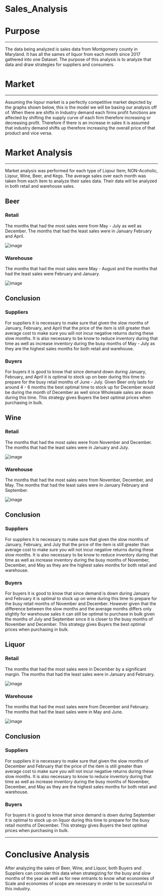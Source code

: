# Sales_Analysis

# Purpose
---
The data being analyzed is sales data from Montgomery county in Maryland. It has all the sames of liquor from each month since 2017 gathered into one Dataset. The purpose of this analysis is to analyze that data and draw strategies for suppliers and consumers. 

# Market
---

Assuming the liqour market is a perfectly competitive market depicted by the graphs shown below, this is the model we will be basing our analysis off of.
When there are shifts in Industry demand each firms profit functions are affected by shifting the supply curve of each firm therefore increasing or decreasing profit. Therefore if there is an increase in sales it is assumed that industry demand shifts up therefore increasing the overall price of that product and vice versa.

# Market Analysis
---
Market analysis was performed for each type of Liqour Item; NON-Acoholic, Liqour, Wine, Beer, and Kegs. The average sales over each month was taken from each item to analyze their sales data. Their data will be analyzed in both retail and warehouse sales.

## Beer

### Retail
The months that had the most sales were from May - July as well as December. The months that had the least sales were in January February and April. 

![image](https://github.com/evanbruno617/Sales_Analysis/blob/main/Resources/BEER_Retail.png)

### Warehouse
The months that had the most sales were May - August and the months that had the least sales were February and January.

![image](https://github.com/evanbruno617/Sales_Analysis/blob/main/Resources/BEER.png)

## Conclusion

### Suppliers
For suppliers it is necessary to make sure that given the slow months of January, February, and April that the price of the item is still greater than average cost to make sure you will not incur negative returns during these slow months. It is also necessary to be know to reduce inventory during that time as well as increase inventory during the busy months of May - July as they are the highest sales months for both retail and warehouse.

### Buyers
For buyers it is good to know that since demand down during January, February, and April it is optimal to stock up on beer during this time to prepare for the busy retail months of June - July. Given Beer only lasts for around 4 - 6 months the best optimal time to stock up for December would be during the month of December as well since Wholesale sales are down during this time. This strategy gives Buyers the best optimal prices when purchasing in bulk.

## Wine

### Retail
The months that had the most sales were from November and December. The months that had the least sales were in January and July. 

![image](https://github.com/evanbruno617/Sales_Analysis/blob/main/Resources/WINE_Retail.png)

### Warehouse
The months that had the most sales were from November, December, and May. The months that had the least sales were in January February and September. 

![image](https://github.com/evanbruno617/Sales_Analysis/blob/main/Resources/Wine.png)

## Conclusion

### Suppliers
For suppliers it is necessary to make sure that given the slow months of January, February, and July that the price of the item is still greater than average cost to make sure you will not incur negative returns during these slow months. It is also necessary to be know to reduce inventory during that time as well as increase inventory during the busy months of November, December, and May as they are the highest sales months for both retail and warehouse.

### Buyers
For buyers it is good to know that since demand is down during January and February it is optimal to stock up on wine during this time to prepare for the busy retail months of November and December. However given that the difference between the slow months and the average months differs only slightly for warehouse sales it can still be optimal to purchase in bulk given the months of July and September since it is closer to the busy months of November and December. This strategy gives Buyers the best optimal prices when purchasing in bulk.

## Liquor

### Retail
The months that had the most sales were in December by a significant margin. The months that had the least sales were in January and February. 

![image](https://github.com/evanbruno617/Sales_Analysis/blob/main/Resources/LIQUOR_Retail.png)

### Warehouse
The months that had the most sales were from December and February. The months that had the least sales were in May and June. 

![image](https://github.com/evanbruno617/Sales_Analysis/blob/main/Resources/LIQUOR.png)

## Conclusion

### Suppliers
For suppliers it is necessary to make sure that given the slow months of December and February that the price of the item is still greater than average cost to make sure you will not incur negative returns during these slow months. It is also necessary to know to reduce inventory during that time as well as increase inventory during the busy months of November, December, and May as they are the highest sales months for both retail and warehouse.

### Buyers
For buyers it is good to know that since demand is down during September it is optimal to stock up on liquor during this time to prepare for the busy retail months of December. This strategy gives Buyers the best optimal prices when purchasing in bulk.


---

# Conclusive Analysis

After analyzing the sales of Beer, Wine, and Liquor, both Buyers and Suppliers can consider this data when strategizing for the busy and slow months of the year as well as for new entrants to know what economies of Scale and economies of scope are necessary in order to be successful in this industry.






